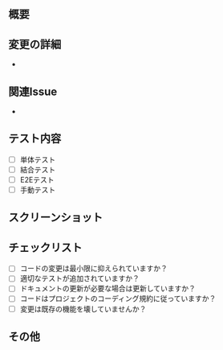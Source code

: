 ## 概要
<!-- このPRで何を変更するのか、簡潔に説明してください -->

## 変更の詳細
<!-- 具体的な変更内容を箇条書きで記載してください -->
- 

## 関連Issue
<!-- 例: Closes #123 -->
- 

## テスト内容
<!-- どのようなテストを行ったか記載してください -->
- [ ] 単体テスト
- [ ] 結合テスト
- [ ] E2Eテスト
- [ ] 手動テスト

## スクリーンショット
<!-- 必要に応じて、変更に関連するスクリーンショットを添付してください -->

## チェックリスト
- [ ] コードの変更は最小限に抑えられていますか？
- [ ] 適切なテストが追加されていますか？
- [ ] ドキュメントの更新が必要な場合は更新していますか？
- [ ] コードはプロジェクトのコーディング規約に従っていますか？
- [ ] 変更は既存の機能を壊していませんか？

## その他
<!-- レビュアーに伝えておきたい追加情報があれば記載してください --> 